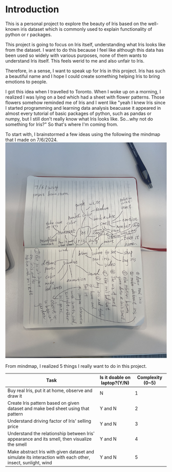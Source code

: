 
# Introduction

This is a personal project to explore the beauty of Iris based on the well-known iris dataset which is commonly used to explain functionality of python or r packages.

This project is going to focus on Iris itself, understanding what Iris looks like from the dataset. I want to do this because I feel like although this data has been used so widely with various purposes, none of them wants to understand Iris itself. This feels werid to me and also unfair to Iris. 

Therefore, in a sense, I want to speak up for Iris in this project. Iris has such a beautiful name and I hope I could create something helping Iris to bring emotions to people.

I got this idea when I travelled to Toronto. When I woke up on a morning, I realized I was lying on a bed which had a sheet with flower patterns. Those flowers somehow reminded me of Iris and I went like "yeah I knew Iris since I started programming and learning data analysis beacuase it appeared in almost every tutorial of basic packages of python, such as pandas or numpy, but I still don't really know what Iris looks like. So...why not do something for Iris?" So that's where I'm coming from.

To start with, I brainstormed a few ideas using the following the mindmap that I made on 7/6/2024.
![a text][brainstorm mindmap]

From mindmap, I realized 5 things I really want to do in this project.

Task | Is it doable on laptop?(Y/N)  | Complexity (0~5)
--- | --- | ---
Buy real Iris, put it at home, observe and draw it | N | 1
Create Iris pattern based on given dataset and make bed sheet using that pattern | Y and N | 2
Understand driving factor of Iris' selling price | Y and N | 3
Understand the relationship between Iris' appearance and its smell, then visualize the smell | Y and N | 4
Make abstract Iris with given dataset and simulate its interaction with each other, insect, sunlight, wind | Y and N | 5  

[brainstorm mindmap]: https://github.com/chenyifan117/feel_iris/blob/main/proj_management/brainstorm_for_iris.jpg
